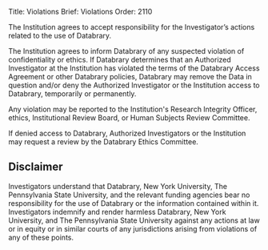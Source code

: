 Title: Violations
Brief: Violations
Order: 2110

The Institution agrees to accept responsibility for the Investigator’s actions related to the use of Databrary.


The Institution agrees to inform Databrary of any suspected violation of confidentiality or ethics.
If Databrary determines that an Authorized Investigator at the Institution has violated the terms of the Databrary Access Agreement or other Databrary policies, Databrary may remove the Data in question and/or deny the Authorized Investigator or the Institution access to Databrary, temporarily or permanently.


Any violation may be reported to the Institution's Research Integrity Officer, ethics, Institutional Review Board, or Human Subjects Review Committee.


If denied access to Databrary, Authorized Investigators or the Institution may request a review by the Databrary Ethics Committee.

## Disclaimer

Investigators understand that Databrary, New York University, The Pennsylvania State University, and the relevant funding agencies bear no responsibility for the use of Databrary or the information contained within it.
Investigators indemnify and render harmless Databrary, New York University, and The Pennsylvania State University against any actions at law or in equity or in similar courts of any jurisdictions arising from violations of any of these points.
